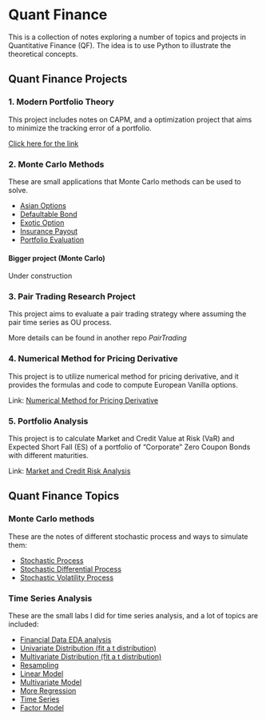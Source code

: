 # Quant Finance

This is a collection of notes exploring a number of topics and projects in Quantitative Finance (QF). The idea is to use Python to illustrate the theoretical concepts. 

## Quant Finance Projects

### 1. Modern Portfolio Theory
This project includes notes on CAPM, and a optimization project that aims to minimize the tracking error of a portfolio.

[Click here for the link](Modern_Portfolio_Theory/README.md)

### 2. Monte Carlo Methods
These are small applications that Monte Carlo methods can be used to solve.

- [Asian Options](Monte_Carlo_Methods/Applications/Asian_options.ipynb)
- [Defaultable Bond](Monte_Carlo_Methods/Applications/Defaultable_bonds.ipynb)
- [Exotic Option](Monte_Carlo_Methods/Applications/Exotic_option.ipynb)
- [Insurance Payout](Monte_Carlo_Methods/Applications/Insurance_payout.ipynb)
- [Portfolio Evaluation](Monte_Carlo_Methods/Applications/Portfolio_Evaluation.ipynb)

#### Bigger project (Monte Carlo)
Under construction

### 3. Pair Trading Research Project
This project aims to evaluate a pair trading strategy where assuming the pair time series as OU process.

More details can be found in another repo *PairTrading*

### 4. Numerical Method for Pricing Derivative

This project is to utilize numerical method for pricing derivative, and it provides the formulas and code to compute European Vanilla options.

Link: [Numerical Method for Pricing Derivative](Numerical_Computaion/README.md)

### 5. Portfolio Analysis

This project is to calculate Market and Credit Value at Risk (VaR) and Expected Short Fall (ES) of a portfolio of “Corporate” Zero Coupon Bonds with different maturities.

Link: [Market and Credit Risk Analysis](Portfolio_Analysis/README.md)

## Quant Finance Topics

### Monte Carlo methods
These are the notes of different stochastic process and ways to simulate them:


- [Stochastic Process](Monte_Carlo_Methods/Processes/Stochastic_process.ipynb)
- [Stochastic Differential Process](Monte_Carlo_Methods/Processes/Stochastic_differential_process.ipynb)
- [Stochastic Volatility Process](Monte_Carlo_Methods/Processes/Stochastic_Volatility_model.ipynb)

### Time Series Analysis

These are the small labs I did for time series analysis, and a lot of topics are included:

- [Financial Data EDA analysis](Data_Analysis/EDA_finance.ipynb)
- [Univariate Distribution (fit a t distribution)](Data_Analysis/Univariate_distribution.ipynb)
- [Multivariate Distribution (fit a t distribution)](Data_Analysis/Multivariate_model.ipynb)
- [Resampling](Data_Analysis/resampling.ipynb)
- [Linear Model](Data_Analysis/simple_lm.ipynb)
- [Multivariate Model](Data_Analysis/Multivariate_model.ipynb)
- [More Regression](Data_Analysis/Regression_advanced.ipynb)
- [Time Series](Data_Analysis/Time_series.ipynb)
- [Factor Model](Data_Analysis/Factors_model.ipynb)










